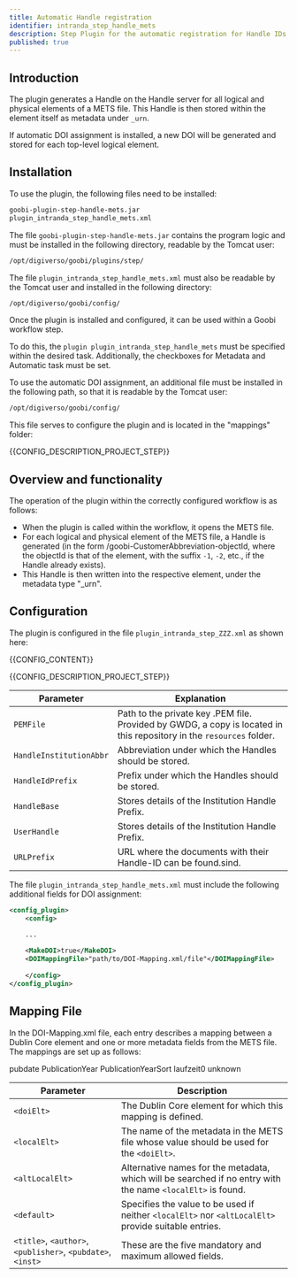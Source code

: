 ```yaml
---
title: Automatic Handle registration
identifier: intranda_step_handle_mets
description: Step Plugin for the automatic registration for Handle IDs in METS files
published: true
---
```


## Introduction 
The plugin generates a Handle on the Handle server for all logical and physical elements of a METS file. This Handle is then stored within the element itself as metadata under `_urn`.

If automatic DOI assignment is installed, a new DOI will be generated and stored for each top-level logical element.

## Installation
To use the plugin, the following files need to be installed:

```bash
goobi-plugin-step-handle-mets.jar
plugin_intranda_step_handle_mets.xml
```

The file `goobi-plugin-step-handle-mets.jar` contains the program logic and must be installed in the following directory, readable by the Tomcat user:

```bash
/opt/digiverso/goobi/plugins/step/
```

The file `plugin_intranda_step_handle_mets.xml` must also be readable by the Tomcat user and installed in the following directory:

```bash
/opt/digiverso/goobi/config/
```

Once the plugin is installed and configured, it can be used within a Goobi workflow step.

To do this, the `plugin plugin_intranda_step_handle_mets` must be specified within the desired task. Additionally, the checkboxes for Metadata and Automatic task must be set.

To use the automatic DOI assignment, an additional file must be installed in the following path, so that it is readable by the Tomcat user:

```bash
/opt/digiverso/goobi/config/
```

This file serves to configure the plugin and is located in the "mappings" folder:

{{CONFIG_DESCRIPTION_PROJECT_STEP}}

## Overview and functionality
The operation of the plugin within the correctly configured workflow is as follows:

* When the plugin is called within the workflow, it opens the METS file.
* For each logical and physical element of the METS file, a Handle is generated (in the form /goobi-CustomerAbbreviation-objectId, where the objectId is that of the element, with the suffix `-1`, `-2`, etc., if the Handle already exists).
* This Handle is then written into the respective element, under the metadata type "_urn".


## Configuration
The plugin is configured in the file `plugin_intranda_step_ZZZ.xml` as shown here:

{{CONFIG_CONTENT}}

{{CONFIG_DESCRIPTION_PROJECT_STEP}}

Parameter               | Explanation
------------------------|------------------------------------
`PEMFile`          | Path to the private key .PEM file. Provided by GWDG, a copy is located in this repository in the `resources` folder.|
`HandleInstitutionAbbr`   | Abbreviation under which the Handles should be stored. |
`HandleIdPrefix`          | Prefix under which the Handles should be stored.
`HandleBase`              | Stores details of the Institution Handle Prefix.
`UserHandle`              | Stores details of the Institution Handle Prefix.
`URLPrefix`               | URL where the documents with their Handle-ID can be found.sind. |

The file `plugin_intranda_step_handle_mets.xml` must include the following additional fields for DOI assignment:

```xml
<config_plugin>
	<config>

    ...
    
    <MakeDOI>true</MakeDOI>
	<DOIMappingFile>"path/to/DOI-Mapping.xml/file"</DOIMappingFile>
	
	</config>
</config_plugin>
```

## Mapping File
In the DOI-Mapping.xml file, each <map> entry describes a mapping between a Dublin Core element and one or more metadata fields from the METS file. The mappings are set up as follows:

<map>
  <doiElt>pubdate</doiElt>
  <localElt>PublicationYear</localElt>
  <altLocalElt>PublicationYearSort</altLocalElt>
  <altLocalElt>laufzeit0</altLocalElt>
  <default>unknown</default>
</map>

| Parameter               | Description                                                                                                      |
|-------------------------|------------------------------------------------------------------------------------------------------------------|
| `<doiElt>`              | The Dublin Core element for which this mapping is defined.                                                        |
| `<localElt>`            | The name of the metadata in the METS file whose value should be used for the `<doiElt>`.                          |
| `<altLocalElt>`         | Alternative names for the metadata, which will be searched if no entry with the name `<localElt>` is found.       |
| `<default>`             | Specifies the value to be used if neither `<localElt>` nor `<altLocalElt>` provide suitable entries.              |
| `<title>`, `<author>`, `<publisher>`, `<pubdate>`, `<inst>` | These are the five mandatory and maximum allowed fields.                                                   |
